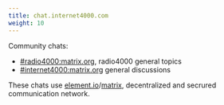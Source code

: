 ```yaml
---
title: chat.internet4000.com
weight: 10
---
```


Community chats:

- [#radio4000:matrix.org](https://app.element.io/#/room/#radio4000:matrix.org), radio4000 general topics
- [#internet4000:matrix.org](https://app.element.io/#/room/#internet4000:matrix.org) general discussions

These chats use	[element.io](https://element.io)/[matrix](https://matrix.org), decentralized and secrured communication network.
